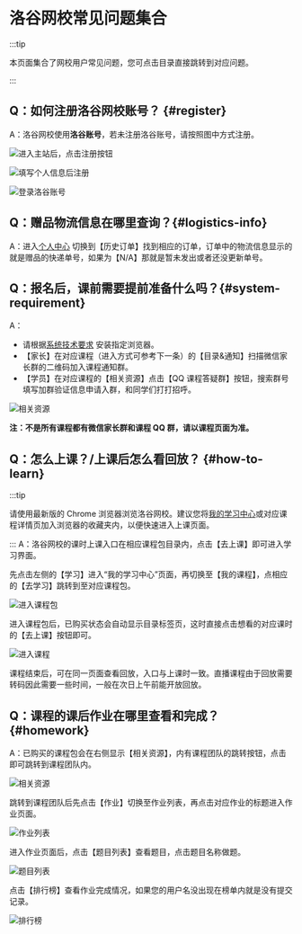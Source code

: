 # 洛谷网校常见问题集合

:::tip

本页面集合了网校用户常见问题，您可点击目录直接跳转到对应问题。

:::

## Q：如何注册洛谷网校账号？ {#register}

A：洛谷网校使用**洛谷账号**，若未注册洛谷账号，请按照图中方式注册。

![进入主站后，点击注册按钮](_image/register-1.jpg)

![填写个人信息后注册](_image/register-2.jpeg)

![登录洛谷账号](_image/register-3.jpeg)

## Q：赠品物流信息在哪里查询？{#logistics-info}

A：进入[个人中心](https://class.luogu.com.cn/me#history) 切换到【历史订单】找到相应的订单，订单中的物流信息显示的就是赠品的快递单号，如果为【N/A】那就是暂未发出或者还没更新单号。

## Q：报名后，课前需要提前准备什么吗？{#system-requirement}

A：

- 请根据[系统技术要求](system-requirement.md) 安装指定浏览器。
- 【家长】在对应课程（进入方式可参考下一条）的【目录&通知】扫描微信家长群的二维码加入课程通知群。
- 【学员】在对应课程的【相关资源】点击【QQ 课程答疑群】按钮，搜索群号填写加群验证信息申请入群，和同学们打打招呼。

![相关资源](_image/team_btn.jpg)

**注：不是所有课程都有微信家长群和课程 QQ 群，请以课程页面为准。**

## Q：怎么上课？/上课后怎么看回放？ {#how-to-learn}

:::tip

请使用最新版的 Chrome 浏览器浏览洛谷网校。建议您将[我的学习中心](https://class.luogu.com.cn/learn)或对应课程详情页加入浏览器的收藏夹内，以便快速进入上课页面。

:::
A：洛谷网校的课时上课入口在相应课程包目录内，点击【去上课】即可进入学习界面。

先点击左侧的【学习】进入“我的学习中心”页面，再切换至【我的课程】，点相应的【去学习】跳转到至对应课程包。

![进入课程包](_image/course.jpeg)

进入课程包后，已购买状态会自动显示目录标签页，这时直接点击想看的对应课时的【去上课】按钮即可。

![进入课程](_image/class.jpeg)

课程结束后，可在同一页面查看回放，入口与上课时一致。直播课程由于回放需要转码因此需要一些时间，一般在次日上午前能开放回放。

## Q：课程的课后作业在哪里查看和完成？{#homework}

A：已购买的课程包会在右侧显示【相关资源】，内有课程团队的跳转按钮，点击即可跳转到课程团队内。

![相关资源](_image/team_btn.jpg)

跳转到课程团队后先点击【作业】切换至作业列表，再点击对应作业的标题进入作业页面。

![作业列表](_image/team_homework.jpg)

进入作业页面后，点击【题目列表】查看题目，点击题目名称做题。

![题目列表](_image/homework-1.jpg)

点击【排行榜】查看作业完成情况，如果您的用户名没出现在榜单内就是没有提交记录。

![排行榜](_image/homework-2.jpg)
